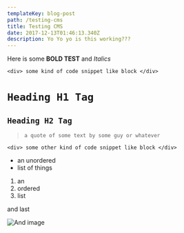 ```yaml
---
templateKey: blog-post
path: /testing-cms
title: Testing CMS
date: 2017-12-13T01:46:13.340Z
description: Yo Yo yo is this working???
---
```

Here is some **BOLD TEST** and _Italics_

`<div> some kind of code snippet like block </div>`

# `Heading H1 Tag`

## `Heading H2 Tag`

> `a quote of some text by some guy or whatever`

```
<div> some other kind of code snippet like block </div>
```

* an unordered 
* list of things

1. an
2. ordered
3. list

and last

![And image](/img/img_1587-1.jpg)
